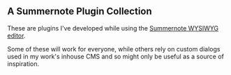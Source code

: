 A Summernote Plugin Collection
-------------------------------

These are plugins I've developed while using the [Summernote WYSIWYG editor](https://github.com/summernote/summernote/).

Some of these will work for everyone, while others rely on custom dialogs used in my work's inhouse CMS and so might only be useful as a source of inspiration.

